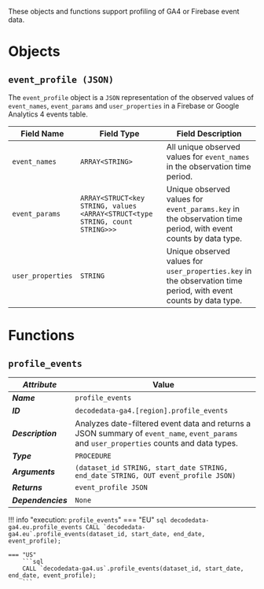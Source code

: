 These objects and functions support profiling of GA4 or Firebase event data.

# Objects
## **`event_profile (JSON)`**
The `event_profile` object is a `JSON` representation of the observed values of `event_names`, `event_params` and `user_properties` in a Firebase or Google Analytics 4 events table.

Field Name | Field Type | Field Description
--- | --- | ---
`event_names` | `ARRAY<STRING>` | All unique observed values for `event_names` in the observation time period.
`event_params`| `ARRAY<STRUCT<key STRING, values <ARRAY<STRUCT<type STRING, count STRING>>>` | Unique observed values for `event_params.key` in the observation time period, with event counts by data type.
`user_properties` | `STRING` | Unique observed values for `user_properties.key` in the observation time period, with event counts by data type.

# Functions
## **`profile_events`**
_**Attribute**_ | Value
--- | ---
_**Name**_ | `profile_events`
_**ID**_ | `decodedata-ga4.[region].profile_events`
_**Description**_ | Analyzes date-filtered event data and returns a JSON summary of `event_name`, `event_params` and `user_properties` counts and data types.
_**Type**_ | `PROCEDURE`
_**Arguments**_ | `(dataset_id STRING, start_date STRING, end_date STRING, OUT event_profile JSON)`
_**Returns**_ | `event_profile JSON`
_**Dependencies**_ | `None`

!!! info "execution: `profile_events`"
    === "EU"
        ```sql
        decodedata-ga4.eu.profile_events
        CALL `decodedata-ga4.eu`.profile_events(dataset_id, start_date, end_date, event_profile);
        ```

    === "US"
        ```sql
        CALL `decodedata-ga4.us`.profile_events(dataset_id, start_date, end_date, event_profile);
        ```
